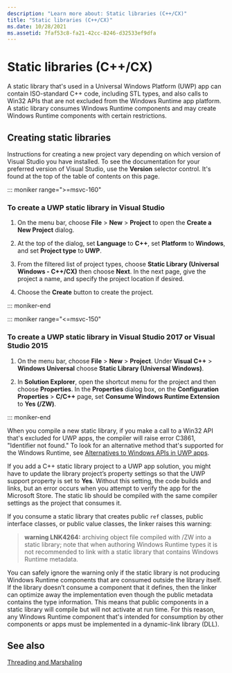 ```yaml
---
description: "Learn more about: Static libraries (C++/CX)"
title: "Static libraries (C++/CX)"
ms.date: 10/28/2021
ms.assetid: 7faf53c8-fa21-42cc-8246-d32533ef9dfa
---
```

# Static libraries (C++/CX)

A static library that's used in a Universal Windows Platform (UWP) app can contain ISO-standard C++ code, including STL types, and also calls to Win32 APIs that are not excluded from the Windows Runtime app platform. A static library consumes Windows Runtime components and may create Windows Runtime components with certain restrictions.

## Creating static libraries

Instructions for creating a new project vary depending on which version of Visual Studio you have installed. To see the documentation for your preferred version of Visual Studio, use the **Version** selector control. It's found at the top of the table of contents on this page.

::: moniker range=">=msvc-160"

### To create a UWP static library in Visual Studio

1. On the menu bar, choose **File** > **New** > **Project** to open the **Create a New Project** dialog.

1. At the top of the dialog, set  **Language** to **C++**, set **Platform** to **Windows**, and set **Project type** to **UWP**.

1. From the filtered list of project types, choose **Static Library (Universal Windows - C++/CX)** then choose **Next**. In the next page, give the project a name, and specify the project location if desired.

1. Choose the **Create** button to create the project.

::: moniker-end

::: moniker range="<=msvc-150"

### To create a UWP static library in Visual Studio 2017 or Visual Studio 2015

1. On the menu bar, choose **File** > **New** > **Project**. Under **Visual C++** > **Windows Universal** choose **Static Library (Universal Windows)**.

1. In **Solution Explorer**, open the shortcut menu for the project and then choose **Properties**. In the **Properties** dialog box, on the **Configuration Properties** > **C/C++** page, set **Consume Windows Runtime Extension** to **Yes (/ZW)**.

::: moniker-end

When you compile a new static library, if you make a call to a Win32 API that's excluded for UWP apps, the compiler will raise error C3861, "Identifier not found." To look for an alternative method that's supported for the Windows Runtime, see [Alternatives to Windows APIs in UWP apps](/uwp/win32-and-com/alternatives-to-windows-apis-uwp).

If you add a C++ static library project to a UWP app solution, you might have to update the library project’s property settings so that the UWP support property is set to **Yes**. Without this setting, the code builds and links, but an error occurs when you attempt to verify the app for the Microsoft Store. The static lib should be compiled with the same compiler settings as the project that consumes it.

If you consume a static library that creates public `ref` classes, public interface classes, or public value classes, the linker raises this warning:

> **warning LNK4264:** archiving object file compiled with /ZW into a static library; note that when authoring Windows Runtime types it is not recommended to link with a static library that contains Windows Runtime metadata.

You can safely ignore the warning only if the static library is not producing Windows Runtime components that are consumed outside the library itself. If the library doesn’t consume a component that it defines, then the linker can optimize away the implementation even though the public metadata contains the type information. This means that public components in a static library will compile but will not activate at run time. For this reason, any Windows Runtime component that's intended for consumption by other components or apps must be implemented in a dynamic-link library (DLL).

## See also

[Threading and Marshaling](../cppcx/threading-and-marshaling-c-cx.md)
